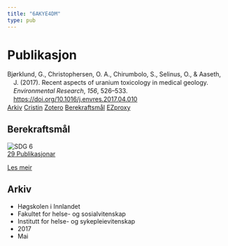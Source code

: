 ```yaml
---
title: "6AKYE4DM"
type: pub
---
```

<h1>Publikasjon</h1>
<article id="csl-bib-container-6AKYE4DM" class="csl-bib-container">
  <div class="csl-bib-body" style="line-height: 1.35; padding-left: 1em; text-indent:-1em;">
  <div class="csl-entry">Bj&#xF8;rklund, G., Christophersen, O. A., Chirumbolo, S., Selinus, O., &amp; Aaseth, J. (2017). Recent aspects of uranium toxicology in medical geology. <i>Environmental Research</i>, <i>156</i>, 526&#x2013;533. <a href="https://doi.org/10.1016/j.envres.2017.04.010">https://doi.org/10.1016/j.envres.2017.04.010</a></div>
</div>
  <div class="csl-bib-buttons">
    <a href="#taxonomy-article-6AKYE4DM" class="csl-bib-button">Arkiv</a>
    <a href alt="Cristin URL" class="csl-bib-button">Cristin</a>
    <a href alt="Zotero URL" class="csl-bib-button">Zotero</a>
    <a href="#sdg-article-6AKYE4DM" class="csl-bib-button">Berekraftsmål</a>
    <a href="http://ezproxy.inn.no/login?url=https://doi.org/10.1016/j.envres.2017.04.010" class="csl-bib-button">EZproxy</a>
  </div>
  <div id="csl-bib-meta-container-6AKYE4DM"></div>
</article>
<div id="csl-bib-meta-6AKYE4DM" class="csl-bib-meta">
  <article id="sdg-article-6AKYE4DM" class="sdg-article">
    <h1>Berekraftsmål</h1>
    <div class="sdg-container"><div id="sdg6" class="sdg">
<img src="{{< params subfolder >}}images/sdg/sdg06_no.png" class="image" alt="SDG 6">
<div class="sdg-overlay">
<a href="{{< params subfolder >}}no/archive/?sdg=6#archive" class="sdg-publication-count"><span>29</span> Publikasjonar</a>
<p><a href="https://www.fn.no/om-fn/fns-baerekraftsmaal/rent-vann-og-gode-sanitaerforhold?lang=nno-NO" class="sdg-read-more">Les meir</a></p>
</div>
</div></div>
  </article>
  <article id="taxonomy-article-6AKYE4DM" class="taxonomy-article">
    <h1>Arkiv</h1>
    <ul>
      <li>Høgskolen i Innlandet</li>
      <li>Fakultet for helse- og sosialvitenskap</li>
      <li>Institutt for helse- og sykepleievitenskap</li>
      <li>2017</li>
      <li>Mai</li>
    </ul>
  </article>
</div>
